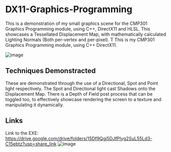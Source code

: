 # DX11-Graphics-Programming

This is a demonstration of my small graphics scene for the CMP301 Graphics Programming module, using C++, DirectX11 and HLSL. This showcases a Tessellated Displacement Map, with mathematically calculated Lighting Normals (Both per-vertex and per-pixel). T
This is my CMP301 Graphics Programming module, using C++ DirectX11.

![image](https://user-images.githubusercontent.com/78039370/213821361-5cc9ca1d-2474-49ad-87a4-ff8caa419cc6.png)

## Techniques Demonstracted
These are demonstrated through the use of a Directional, Spot and Point light respectively. The Spot and Directional light cast Shadows onto the Displacement Map. There is a Depth of Field post process that can be toggled too, to effectively showcase rendering the screen to a texture and manipulating it dynamically. 

## Links
Link to the EXE: https://drive.google.com/drive/folders/15Df9Qgj5DJfPIyg2SuL55Ld3-C15ebtz?usp=share_link
![image](https://user-images.githubusercontent.com/78039370/213821440-fb325804-a647-4da5-801b-4cd64b5d793f.png)


